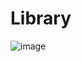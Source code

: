 # Library

![image](https://user-images.githubusercontent.com/111432890/232976211-5350b274-879a-473e-9226-2e63c977ba7a.png)
